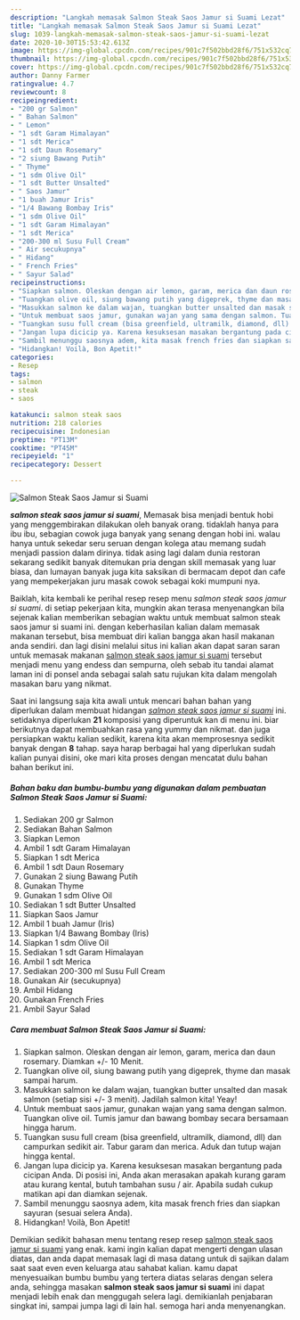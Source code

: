 ```yaml
---
description: "Langkah memasak Salmon Steak Saos Jamur si Suami Lezat"
title: "Langkah memasak Salmon Steak Saos Jamur si Suami Lezat"
slug: 1039-langkah-memasak-salmon-steak-saos-jamur-si-suami-lezat
date: 2020-10-30T15:53:42.613Z
image: https://img-global.cpcdn.com/recipes/901c7f502bbd28f6/751x532cq70/salmon-steak-saos-jamur-si-suami-foto-resep-utama.jpg
thumbnail: https://img-global.cpcdn.com/recipes/901c7f502bbd28f6/751x532cq70/salmon-steak-saos-jamur-si-suami-foto-resep-utama.jpg
cover: https://img-global.cpcdn.com/recipes/901c7f502bbd28f6/751x532cq70/salmon-steak-saos-jamur-si-suami-foto-resep-utama.jpg
author: Danny Farmer
ratingvalue: 4.7
reviewcount: 8
recipeingredient:
- "200 gr Salmon"
- " Bahan Salmon"
- " Lemon"
- "1 sdt Garam Himalayan"
- "1 sdt Merica"
- "1 sdt Daun Rosemary"
- "2 siung Bawang Putih"
- " Thyme"
- "1 sdm Olive Oil"
- "1 sdt Butter Unsalted"
- " Saos Jamur"
- "1 buah Jamur Iris"
- "1/4 Bawang Bombay Iris"
- "1 sdm Olive Oil"
- "1 sdt Garam Himalayan"
- "1 sdt Merica"
- "200-300 ml Susu Full Cream"
- " Air secukupnya"
- " Hidang"
- " French Fries"
- " Sayur Salad"
recipeinstructions:
- "Siapkan salmon. Oleskan dengan air lemon, garam, merica dan daun rosemary. Diamkan +/- 10 Menit."
- "Tuangkan olive oil, siung bawang putih yang digeprek, thyme dan masak sampai harum."
- "Masukkan salmon ke dalam wajan, tuangkan butter unsalted dan masak salmon (setiap sisi +/- 3 menit). Jadilah salmon kita! Yeay!"
- "Untuk membuat saos jamur, gunakan wajan yang sama dengan salmon. Tuangkan olive oil. Tumis jamur dan bawang bombay secara bersamaan hingga harum."
- "Tuangkan susu full cream (bisa greenfield, ultramilk, diamond, dll) dan campurkan sedikit air. Tabur garam dan merica. Aduk dan tutup wajan hingga kental."
- "Jangan lupa dicicip ya. Karena kesuksesan masakan bergantung pada cicipan Anda. Di posisi ini, Anda akan merasakan apakah kurang garam atau kurang kental, butuh tambahan susu / air. Apabila sudah cukup matikan api dan diamkan sejenak."
- "Sambil menunggu saosnya adem, kita masak french fries dan siapkan sayuran (sesuai selera Anda)."
- "Hidangkan! Voilà, Bon Apetit!"
categories:
- Resep
tags:
- salmon
- steak
- saos

katakunci: salmon steak saos 
nutrition: 218 calories
recipecuisine: Indonesian
preptime: "PT13M"
cooktime: "PT45M"
recipeyield: "1"
recipecategory: Dessert

---
```



![Salmon Steak Saos Jamur si Suami](https://img-global.cpcdn.com/recipes/901c7f502bbd28f6/751x532cq70/salmon-steak-saos-jamur-si-suami-foto-resep-utama.jpg)

<b><i>salmon steak saos jamur si suami</i></b>, Memasak bisa menjadi bentuk hobi yang menggembirakan dilakukan oleh banyak orang. tidaklah hanya para ibu ibu, sebagian cowok juga banyak yang senang dengan hobi ini. walau hanya untuk sekedar seru seruan dengan kolega atau memang sudah menjadi passion dalam dirinya. tidak asing lagi dalam dunia restoran sekarang sedikit banyak ditemukan pria dengan skill memasak yang luar biasa, dan lumayan banyak juga kita saksikan di bermacam depot dan cafe yang mempekerjakan juru masak cowok sebagai koki mumpuni nya.



Baiklah, kita kembali ke perihal resep resep menu <i>salmon steak saos jamur si suami</i>. di setiap pekerjaan kita, mungkin akan terasa menyenangkan bila sejenak kalian memberikan sebagian waktu untuk membuat salmon steak saos jamur si suami ini. dengan keberhasilan kalian dalam memasak makanan tersebut, bisa membuat diri kalian bangga akan hasil makanan anda sendiri. dan lagi disini melalui situs ini kalian akan dapat saran saran untuk memasak makanan <u>salmon steak saos jamur si suami</u> tersebut menjadi menu yang endess dan sempurna, oleh sebab itu tandai alamat laman ini di ponsel anda sebagai salah satu rujukan kita dalam mengolah masakan baru yang nikmat.


Saat ini langsung saja kita awali untuk mencari bahan bahan yang diperlukan dalam membuat hidangan <u><i>salmon steak saos jamur si suami</i></u> ini. setidaknya diperlukan <b>21</b> komposisi yang diperuntuk kan di menu ini. biar berikutnya dapat membuahkan rasa yang yummy dan nikmat. dan juga persiapkan waktu kalian sedikit, karena kita akan memprosesnya sedikit banyak dengan <b>8</b> tahap. saya harap berbagai hal yang diperlukan sudah kalian punyai disini, oke mari kita proses dengan mencatat dulu bahan bahan berikut ini.

<!--inarticleads1-->

##### Bahan baku dan bumbu-bumbu yang digunakan dalam pembuatan Salmon Steak Saos Jamur si Suami:

1. Sediakan 200 gr Salmon
1. Sediakan  Bahan Salmon
1. Siapkan  Lemon
1. Ambil 1 sdt Garam Himalayan
1. Siapkan 1 sdt Merica
1. Ambil 1 sdt Daun Rosemary
1. Gunakan 2 siung Bawang Putih
1. Gunakan  Thyme
1. Gunakan 1 sdm Olive Oil
1. Sediakan 1 sdt Butter Unsalted
1. Siapkan  Saos Jamur
1. Ambil 1 buah Jamur (Iris)
1. Siapkan 1/4 Bawang Bombay (Iris)
1. Siapkan 1 sdm Olive Oil
1. Sediakan 1 sdt Garam Himalayan
1. Ambil 1 sdt Merica
1. Sediakan 200-300 ml Susu Full Cream
1. Gunakan  Air (secukupnya)
1. Ambil  Hidang
1. Gunakan  French Fries
1. Ambil  Sayur Salad




<!--inarticleads2-->

##### Cara membuat Salmon Steak Saos Jamur si Suami:

1. Siapkan salmon. Oleskan dengan air lemon, garam, merica dan daun rosemary. Diamkan +/- 10 Menit.
1. Tuangkan olive oil, siung bawang putih yang digeprek, thyme dan masak sampai harum.
1. Masukkan salmon ke dalam wajan, tuangkan butter unsalted dan masak salmon (setiap sisi +/- 3 menit). Jadilah salmon kita! Yeay!
1. Untuk membuat saos jamur, gunakan wajan yang sama dengan salmon. Tuangkan olive oil. Tumis jamur dan bawang bombay secara bersamaan hingga harum.
1. Tuangkan susu full cream (bisa greenfield, ultramilk, diamond, dll) dan campurkan sedikit air. Tabur garam dan merica. Aduk dan tutup wajan hingga kental.
1. Jangan lupa dicicip ya. Karena kesuksesan masakan bergantung pada cicipan Anda. Di posisi ini, Anda akan merasakan apakah kurang garam atau kurang kental, butuh tambahan susu / air. Apabila sudah cukup matikan api dan diamkan sejenak.
1. Sambil menunggu saosnya adem, kita masak french fries dan siapkan sayuran (sesuai selera Anda).
1. Hidangkan! Voilà, Bon Apetit!




Demikian sedikit bahasan menu tentang resep resep <u>salmon steak saos jamur si suami</u> yang enak. kami ingin kalian dapat mengerti dengan ulasan diatas, dan anda dapat memasak lagi di masa datang untuk di sajikan dalam saat saat even even keluarga atau sahabat kalian. kamu dapat menyesuaikan bumbu bumbu yang tertera diatas selaras dengan selera anda, sehingga masakan <b>salmon steak saos jamur si suami</b> ini dapat menjadi lebih enak dan menggugah selera lagi. demikianlah penjabaran singkat ini, sampai jumpa lagi di lain hal. semoga hari anda menyenangkan.
